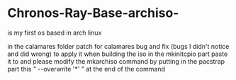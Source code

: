 # Chronos-Ray-Base-archiso-
is my first os based in arch linux

in the calamares folder patch for
calamares bug and fix (bugs I didn't notice and did wrong) to apply it when building the iso in the mkinitcpio part paste it to and please modify the mkarchiso command by putting in the pacstrap part this " --overwrite '*' " at the end of the command
